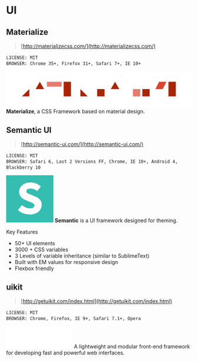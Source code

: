 # UI

## Materialize

> [http://materializecss.com/](http://materializecss.com/)

	LICENSE: MIT
	BROWSER: Chrome 35+, Firefox 31+, Safari 7+, IE 10+

![logo](../images/logo_materialize.gif)
**Materialize**, a CSS Framework based on material design.

## Semantic UI

> [http://semantic-ui.com/](http://semantic-ui.com/)

	LICENSE: MIT
	BROWSER: Safari 6, Last 2 Versions FF, Chrome, IE 10+, Android 4, Blackberry 10

![logo](../images/logo_semanticui.png)
**Semantic** is a UI framework designed for theming.

Key Features

* 50+ UI elements
* 3000 + CSS variables
* 3 Levels of variable inheritance (similar to SublimeText)
* Built with EM values for responsive design
* Flexbox friendly

## uikit

> [http://getuikit.com/index.html](http://getuikit.com/index.html)

	LICENSE: MIT
	BROWSER: Chrome, Firefox, IE 9+, Safari 7.1+, Opera

![logo](../images/logo_uikit.svg)
A lightweight and modular front-end framework
for developing fast and powerful web interfaces.